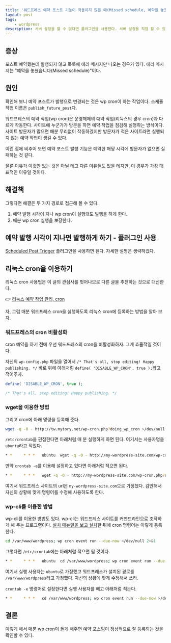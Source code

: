 ```yaml
---
title: '워드프레스 예약 포스트 기능이 작동하지 않을 때(Missed schedule, 예약을 놓쳤습니다)'
layout: post
tags: 
    - wordpress
description: 서버 설정을 할 수 없다면 플러그인을 사용한다. 서버 설정을 직접 할 수 있다면 매분 cron을 실행하게 하자.
---
```


## 증상

포스트 예약했는데 발행되지 않고 목록에 에러 메시지만 나오는 경우가 있다. 에러 메시지는 "예약을 놓쳤습니다(Missed schedule)"이다.

## 원인

확인해 보니 예약 포스트가 발행으로 변경되는 것은 wp cron이 하는 작업이다. 스케쥴 작업 이름은 `publish_future_post`다. 

워드프레스의 예약 작업(wp cron)은 운영체제의 예약 작업(리눅스의 경우 cron)과 다르게 작동한다. 사이트에 누군가가 방문을 하면 예약 작업을 점검해 실행하는 방식이다. 사이트 방문자가 많으면 매분 무리없이 작동하겠지만 방문자가 적은 사이트라면 실행되지 않는 예약 작업이 생길 수 있다. 

이런 점에 비추어 보면 예약 포스트 발행 기능은 예약한 해당 시각에 방문자가 없으면 실패하는 것 같다.

물론 이유가 이것만 있는 것은 아닐 테고 다른 이유들도 있을 테지만, 이 경우가 가장 대표적인 이유일 것이다.


## 해결책

그렇다면 해결은 두 가지 경로로 접근해 볼 수 있다.

1. 예약 발행 시각이 지나 wp cron이 실행돼도 발행을 하게 한다.
2. 매분 wp cron 실행을 보장한다.

## 예약 발행 시각이 지나면 발행하게 하기 - 플러그인 사용

[Scheduled Post Trigger][plugin] 플러그인을 사용하면 된다. 자세한 설명은 생략하겠다.


## 리눅스 cron을 이용하기

리눅스 cron 사용법은 이 글의 관심사를 벗어나므로 다른 글을 추천하는 것으로 대신한다.

👉 [리눅스 예약 작업 관리, cron][cron]

자, 그럼 매분 워드프레스 cron을 실행하도록 리눅스 cron에 등록하는 방법을 알아 보자.

### 워드프레스의 cron 비활성화

cron 예약을 하기 전에 우선 워드프레스의 cron을 비활성화하자. 그게 효율적일 것이다.

자신의 `wp-config.php` 파일을 열어서 `/* That's all, stop editing! Happy publishing. */` 바로 위에 아래처럼 `define( 'DISABLE_WP_CRON', true );`라고 적어주자.

```php
define( 'DISABLE_WP_CRON', true );

/* That's all, stop editing! Happy publishing. */
```

### wget을 이용한 방법

그리고 cron에 아래 명령을 등록해 준다.

```bash
wget -q -O - http://tw.mytory.net/wp-cron.php?doing_wp_cron >/dev/null 4>&2
```

`/etc/crontab`을 편집한다면 아래처럼 매 분 실행하게 하면 된다. 여기서는 사용자명을 `ubuntu`라고 적었다.

```bash
* *     * * *   ubuntu 	wget -q -O - http://my-wordpress-site.com/wp-cron.php?doing_wp_cron >/dev/null 4>&2
```

만약 `crontab -e`를 이용해 설정하고 있다면 아래처럼 적으면 된다.

```bash
* *     * * *   wget -q -O - http://my-wordpress-site.com/wp-cron.php?doing_wp_cron >/dev/null 4>&2
```

여기서 워드프레스 사이트의 url은 `my-wordpress-site.com`으로 가정했다. 감안해서 자신의 상황에 맞게 명령어를 수정해 사용하도록 한다.

### wp-cli를 이용한 방법

wp-cli를 이용한 방법도 있다. wp-cli는 워드프레스 사이트를 커맨드라인으로 조작하게 해 주는 프로그램이다. [설치 매뉴얼을 보고 설치][wp-cli]한 뒤에 cron 명령어는 이렇게 등록한다.

``` bash
cd /var/www/wordpress; wp cron event run --due-now >/dev/null 2>&1
```

그렇다면 `/etc/crontab`에는 아래처럼 적으면 될 것이다. 

``` bash
* *     * * *   ubuntu 	cd /var/www/wordpress; wp cron event run --due-now >/dev/null 2>&1
```

여기서 실행 사용자는 `ubuntu`로 가정했고 워드프레스가 설치된 경로를 `/var/www/wordpress`라고 가정했다. 자신의 상황에 맞게 수정해서 쓰라.

`crontab -e` 명령어로 설정한다면 실행 사용자를 빼고 아래처럼 적는다.

``` bash
* *     * * *   cd /var/www/wordpress; wp cron event run --due-now >/dev/null 2>&1
```

## 결론

이렇게 해서 매분 wp cron이 돌게 해주면 예약 포스팅이 정상적으로 잘 등록되는 것을 확인할 수 있다.

[plugin]: https://wordpress.org/plugins/scheduled-post-trigger/
[cron]: https://mytory.net/archives/601
[wp-cli]: https://wp-cli.org/#installing
